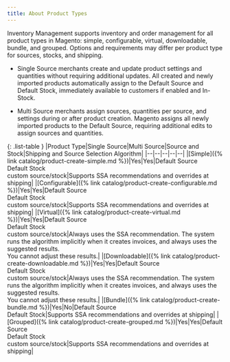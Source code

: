 ```yaml
---
title: About Product Types
---
```


Inventory Management supports inventory and order management for all product types in Magento: simple, configurable, virtual, downloadable, bundle, and grouped. Options and requirements may differ per product type for sources, stocks, and shipping.

- Single Source merchants create and update product settings and quantities without requiring additional updates. All created and newly imported products automatically assign to the Default Source and Default Stock, immediately available to customers if enabled and In-Stock.

- Multi Source merchants assign sources, quantities per source, and settings during or after product creation. Magento assigns all newly imported products to the Default Source, requiring additional edits to assign sources and quantities.

{: .list-table }
|Product Type|Single Source|Multi Source|Source and Stock|Shipping and Source Selection Algorithm|
|--|--|--|--|--|
|[Simple]({% link catalog/product-create-simple.md %})|Yes|Yes|Default Source<br/>Default Stock<br/>custom source/stock|Supports SSA recommendations and overrides at shipping|
|[Configurable]({% link catalog/product-create-configurable.md %})|Yes|Yes|Default Source<br/>Default Stock<br/>custom source/stock|Supports SSA recommendations and overrides at shipping|
|[Virtual]({% link catalog/product-create-virtual.md %})|Yes|Yes|Default Source<br/>Default Stock<br/>custom source/stock|Always uses the SSA recommendation. The system runs the algorithm implicitly when it creates invoices, and always uses the suggested results.<br/>You cannot adjust these results.|
|[Downloadable]({% link catalog/product-create-downloadable.md %})|Yes|Yes|Default Source<br/>Default Stock<br/>custom source/stock|Always uses the SSA recommendation. The system runs the algorithm implicitly when it creates invoices, and always uses the suggested results. <br/>You cannot adjust these results.|
|[Bundle]({% link catalog/product-create-bundle.md %})|Yes|No|Default Source<br/>Default Stock|Supports SSA recommendations and overrides at shipping|
|[Grouped]({% link catalog/product-create-grouped.md %})|Yes|Yes|Default Source<br/>Default Stock<br/>custom source/stock|Supports SSA recommendations and overrides at shipping|

<style>
.list-table td:nth-of-type(4) {
  width: 200px;
}
</style>
